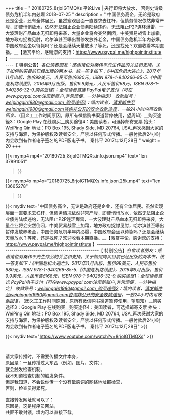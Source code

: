 +++
title = " 20180725_8rjoIGTMQXs 平论Live | 央行即将大放水， 否则史诗级债务危机半年内必爆 2018-07-25 "
description = " 中国债务高企，无论是政府还是企业，还有全体居民。虽然宏观层面一直要求去杠杆，但债务情况依然非常严峻，即使悄悄放水，依然无法阻止企业债务陆续违约，无法阻止P2P连环爆雷，一大波理财产品血本无归即将来袭，大量企业将会突然倒闭，中美贸易战雪上加霜，地方政府捉襟见肘，哈尔滨甚至曝出暂停发放养老金，中国债务危机半年内必爆，中国政府会坐以待毙吗？还是会继续天量放水？等死，还是找死？欢迎收看本期直播。__【激赏平论，感谢您的支持：https://www.paypal.me/highpointinstitute 】_-------------------------------------------------------------------------------_【 特别公告】_各位读者朋友：_感谢诸位对秦伟平先生作品的关注和支持。_关于如何购买目前已经出版的两本书，统一答复如下：_《中国危机大逃亡》，2017年11月出版，售价99美元，人民币售价680元，ISBN 978-1-940266-85-5._《中国危机路线图》，2016年9月出版，售价9.9美元，人民币售价68元，ISBN 978-1-940266-32-9._购买途径1：全球读者首选 PayPal电子支付_（可在www.paypal.com注册新账户,非常简便，一分钟搞定）     收款账号：weipingqin1980@gmail.com_购买途径2：墙内读者，请发邮件至weipingqin1980@gmail.com咨询非公开的安全收款途径，一般24小时内可收到回复。_（因义工工作时间原因，原所有微信购书渠道暂停使用，望周知）__购买途径3：Google Play 在线购买__购买途径4：美国读者，可选择邮寄支票     抬头：WeiPing Qin     地址：PO Box 195, Shady Side, MD 20764, USA_再次感谢大家的支持与海涵，为保护版权及读者安全，严禁以任何形式传播。一般付款后24小时内会收到有作者电子签名的PDF版电子书。     秦伟平     2017年12月28日 "
weight = 20
+++

{{< mymp4 mp4="20180725_8rjoIGTMQXs.info.json.mp4" 
text="len 37891051"
>}}

{{< mymp4x  mp4x="20180725_8rjoIGTMQXs.info.json.25k.mp4"
text="len 13665278"
>}}


{{< mydiv text="中国债务高企，无论是政府还是企业，还有全体居民。虽然宏观层面一直要求去杠杆，但债务情况依然非常严峻，即使悄悄放水，依然无法阻止企业债务陆续违约，无法阻止P2P连环爆雷，一大波理财产品血本无归即将来袭，大量企业将会突然倒闭，中美贸易战雪上加霜，地方政府捉襟见肘，哈尔滨甚至曝出暂停发放养老金，中国债务危机半年内必爆，中国政府会坐以待毙吗？还是会继续天量放水？等死，还是找死？欢迎收看本期直播。__【激赏平论，感谢您的支持：https://www.paypal.me/highpointinstitute 】_-------------------------------------------------------------------------------_【 特别公告】_各位读者朋友：_感谢诸位对秦伟平先生作品的关注和支持。_关于如何购买目前已经出版的两本书，统一答复如下：_《中国危机大逃亡》，2017年11月出版，售价99美元，人民币售价680元，ISBN 978-1-940266-85-5._《中国危机路线图》，2016年9月出版，售价9.9美元，人民币售价68元，ISBN 978-1-940266-32-9._购买途径1：全球读者首选 PayPal电子支付_（可在www.paypal.com注册新账户,非常简便，一分钟搞定）     收款账号：weipingqin1980@gmail.com_购买途径2：墙内读者，请发邮件至weipingqin1980@gmail.com咨询非公开的安全收款途径，一般24小时内可收到回复。_（因义工工作时间原因，原所有微信购书渠道暂停使用，望周知）__购买途径3：Google Play 在线购买__购买途径4：美国读者，可选择邮寄支票     抬头：WeiPing Qin     地址：PO Box 195, Shady Side, MD 20764, USA_再次感谢大家的支持与海涵，为保护版权及读者安全，严禁以任何形式传播。一般付款后24小时内会收到有作者电子签名的PDF版电子书。     秦伟平     2017年12月28日" >}}
<br>

{{< mydiv text="https://www.youtube.com/watch?v=8rjoIGTMQXs" >}}


<br>

请大家传播时，不需要传播文件本身，<br>
原因是：一旦传播过大东西（例如，图片，文件），<br>
就会触发检查机制。<br>
我不知道检查机制的触发条件。<br>
但是我知道，不会说你传一个没有敏感词的网络地址都检查，<br>
否则，检查员得累死。<br><br>
直接转发网址就可以了：<br>
原因是，这是程序员网站，<br>
共匪不敢封锁，墙内可以直接下载。


